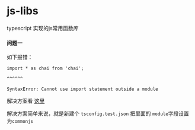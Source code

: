 # js-libs
typescript 实现的js常用函数库


#### 问题一
如下报错： 
```
import * as chai from 'chai';

^^^^^^

SyntaxError: Cannot use import statement outside a module
```
解决方案看 [这里](https://stackoverflow.com/questions/60993812/mocha-typescript-cannot-use-import-statement-outside-a-module)

解决方案简单来说，就是新建个 `tsconfig.test.json` 把里面的 `module`字段设置为`commonjs`

